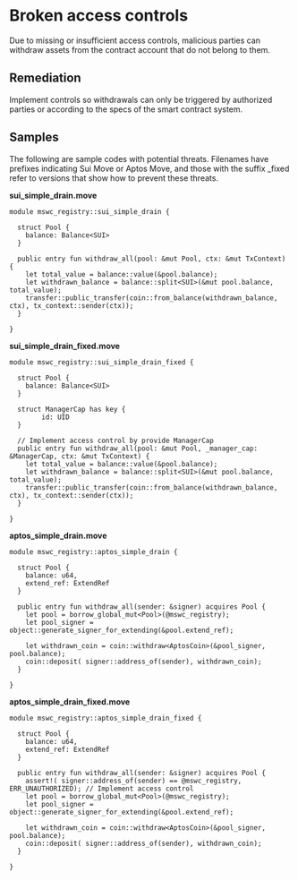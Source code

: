 # Broken access controls

Due to missing or insufficient access controls, malicious parties can withdraw assets from the contract account that do not belong to them.

## Remediation

Implement controls so withdrawals can only be triggered by authorized parties or according to the specs of the smart contract system.

## Samples

The following are sample codes with potential threats. Filenames have prefixes indicating Sui Move or Aptos Move, and those with the suffix _fixed refer to versions that show how to prevent these threats.


**sui_simple_drain.move**

```
module mswc_registry::sui_simple_drain {

  struct Pool {
    balance: Balance<SUI>
  }

  public entry fun withdraw_all(pool: &mut Pool, ctx: &mut TxContext) {
    let total_value = balance::value(&pool.balance);
    let withdrawn_balance = balance::split<SUI>(&mut pool.balance, total_value);
    transfer::public_transfer(coin::from_balance(withdrawn_balance, ctx), tx_context::sender(ctx));
  }

}
```

**sui_simple_drain_fixed.move**

```
module mswc_registry::sui_simple_drain_fixed {

  struct Pool {
    balance: Balance<SUI>
  }

  struct ManagerCap has key {
        id: UID
  }

  // Implement access control by provide ManagerCap
  public entry fun withdraw_all(pool: &mut Pool, _manager_cap: &ManagerCap, ctx: &mut TxContext) {
    let total_value = balance::value(&pool.balance);
    let withdrawn_balance = balance::split<SUI>(&mut pool.balance, total_value);
    transfer::public_transfer(coin::from_balance(withdrawn_balance, ctx), tx_context::sender(ctx));
  }

}
```

**aptos_simple_drain.move**

```
module mswc_registry::aptos_simple_drain {

  struct Pool {
    balance: u64,
    extend_ref: ExtendRef
  }

  public entry fun withdraw_all(sender: &signer) acquires Pool {
    let pool = borrow_global_mut<Pool>(@mswc_registry);
    let pool_signer = object::generate_signer_for_extending(&pool.extend_ref);

    let withdrawn_coin = coin::withdraw<AptosCoin>(&pool_signer, pool.balance);
    coin::deposit( signer::address_of(sender), withdrawn_coin);
  }

}
```

**aptos_simple_drain_fixed.move**

```
module mswc_registry::aptos_simple_drain_fixed {

  struct Pool {
    balance: u64,
    extend_ref: ExtendRef
  }

  public entry fun withdraw_all(sender: &signer) acquires Pool {
    assert!( signer::address_of(sender) == @mswc_registry, ERR_UNAUTHORIZED); // Implement access control
    let pool = borrow_global_mut<Pool>(@mswc_registry);
    let pool_signer = object::generate_signer_for_extending(&pool.extend_ref);

    let withdrawn_coin = coin::withdraw<AptosCoin>(&pool_signer, pool.balance);
    coin::deposit( signer::address_of(sender), withdrawn_coin);
  }

}
```
